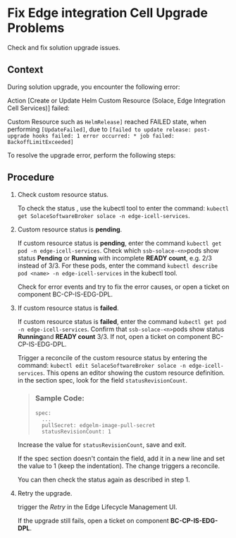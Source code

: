 <!-- loio9176ad7c017643eab79e7460f0f8fb42 -->

# Fix Edge integration Cell Upgrade Problems

Check and fix solution upgrade issues.



## Context

During solution upgrade, you encounter the following error:

Action \[Create or Update Helm Custom Resource \(Solace, Edge Integration Cell Services\)\] failed:

Custom Resource such as `HelmRelease]` reached FAILED state, when performing `[UpdateFailed]`, due to `[failed to update release: post-upgrade hooks failed: 1 error occurred: * job failed: BackoffLimitExceeded]`

To resolve the upgrade error, perform the following steps:



## Procedure

1.  Check custom resource status.

    To check the status , use the kubectl tool to enter the command: `kubectl get SolaceSoftwareBroker solace -n edge-icell-services`.

2.  Custom resource status is **pending**.

    If custom resource status is **pending**, enter the command `kubectl get pod -n edge-icell-services`. Check which `ssb-solace-<n>`pods show status **Pending** or **Running** with incomplete **READY count**, e.g. 2/3 instead of 3/3. For these pods, enter the command `kubectl describe pod <name> -n edge-icell-services` in the kubectl tool.

    Check for error events and try to fix the error causes, or open a ticket on component BC-CP-IS-EDG-DPL.

3.  If custom resource status is **failed**.

    If custom resource status is **failed**, enter the command `kubectl get pod -n edge-icell-services`. Confirm that `ssb-solace-<n>`pods show status **Running**and **READY count** 3/3. If not, open a ticket on component BC-CP-IS-EDG-DPL.

    Trigger a reconcile of the custom resource status by entering the command: `kubectl edit SolaceSoftwareBroker solace -n edge-icell-services`. This opens an editor showing the custom resource definition. in the section spec, look for the field `statusRevisionCount`.

    > ### Sample Code:  
    > ```
    > spec:
    >   ...
    >   pullSecret: edgelm-image-pull-secret
    >   statusRevisionCount: 1
    > 
    > ```

    Increase the value for `statusRevisionCount`, save and exit.

    If the spec section doesn't contain the field, add it in a new line and set the value to 1 \(keep the indentation\). The change triggers a reconcile.

    You can then check the status again as described in step 1.

4.  Retry the upgrade.

    trigger the *Retry* in the Edge Lifecycle Management UI.

    If the upgrade still fails, open a ticket on component **BC-CP-IS-EDG-DPL**.


